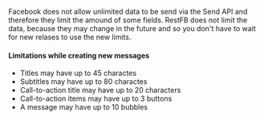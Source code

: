 Facebook does not allow unlimited data to be send via the Send API and therefore they limit the amound of some
fields. RestFB does not limit the data, because they may change in the future and so you don't have to wait for
new relases to use the new limits.

<div class="rfb-callout warning">
	<h4>Limitations while creating new messages</h4>
	<div>
		<p>
			<ul>
				<li>Titles may have up to 45 charactes</li>
				<li>Subtitles may have up to 80 charactes</li>
				<li>Call-to-action title may have up to 20 characters</li>
				<li>Call-to-action items may have up to 3 buttons</li>
				<li>A message may have up to 10 bubbles</li>
			</ul>
		</p>
	</div>
</div>